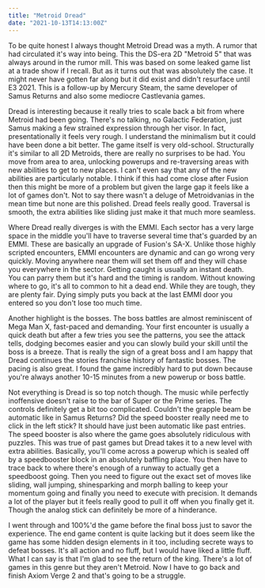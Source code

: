 ```yaml
---
title: "Metroid Dread"
date: "2021-10-13T14:13:00Z"
---
```


To be quite honest I always thought Metroid Dread was a myth.  A rumor that had circulated it's way into being.  This the DS-era 2D "Metroid 5" that was always around in the rumor mill.  This was based on some leaked game list at a trade show if I recall.  But as it turns out that was absolutely the case.  It might never have gotten far along but it did exist and didn't resurface until E3 2021.  This is a follow-up by Mercury Steam, the same developer of Samus Returns and also some mediocre Castlevania games.

Dread is interesting because it really tries to scale back a bit from where Metroid had been going.  There's no talking, no Galactic Federation, just Samus making a few strained expression through her visor.  In fact, presentationally it feels very rough.  I understand the minimalism but it could have been done a bit better.  The game itself is very old-school.  Structurally it's similar to all 2D Metroids, there are really no surprises to be had.  You move from area to area, unlocking powerups and re-traversing areas with new abilities to get to new places.  I can't even say that any of the new abilities are particularly notable.  I think if this had come close after Fusion then this might be more of a problem but given the large gap it feels like a lot of games don't.  Not to say there wasn't a deluge of Metroidvanias in the mean time but none are this polished.  Dread feels really good.  Traversal is smooth, the extra abilities like sliding just make it that much more seamless.  

Where Dread really diverges is with the EMMI.  Each sector has a very large space in the middle you'll have to traverse several time that's guarded by an EMMI.  These are basically an upgrade of Fusion's SA-X.  Unlike those highly scripted encounters, EMMI encounters are dynamic and can go wrong very quickly.  Moving anywhere near them will set them off and they will chase you everywhere in the sector.  Getting caught is usually an instant death.  You can parry them but it's hard and the timing is random.  Without knowing where to go, it's all to common to hit a dead end.  While they are tough, they are plenty fair.  Dying simply puts you back at the last EMMI door you entered so you don't lose too much time.

Another highlight is the bosses. The boss battles are almost reminiscent of Mega Man X, fast-paced and demanding.  Your first encounter is usually a quick death but after a few tries you see the patterns, you see the attack tells, dodging becomes easier and you can slowly build your skill until the boss is a breeze.  That is really the sign of a great boss and I am happy that Dread continues the stories franchise history of fantastic bosses.  The pacing is also great.  I found the game incredibly hard to put down because you're always another 10-15 minutes from a new powerup or boss battle.

Not everything is Dread is so top notch though.  The music while perfectly inoffensive doesn't raise to the bar of Super or the Prime series.  The controls definitely get a bit too complicated.  Couldn't the grapple beam be automatic like in Samus Returns?  Did the speed booster really need me to click in the left stick?  It should have just been automatic like past entries.  The speed booster is also where the game goes absolutely ridiculous with puzzles.  This was true of past games but Dread takes it to a new level with extra abilities.  Basically, you'll come across a powerup which is sealed off by a speedbooster block in an absolutely baffling place.  You then have to trace back to where there's enough of a runway to actually get a speedboost going.  Then you need to figure out the exact set of moves like sliding, wall jumping, shinesparking and morph balling to keep your momentum going and finally you need to execute with precision.  It demands a lot of the player but it feels really good to pull it off when you finally get it. Though the analog stick can definitely be more of a hinderance.

I went through and 100%'d the game before the final boss just to savor the experience.  The end game content is quite lacking but it does seem like the game has some hidden design elements in it too, including secrete ways to defeat bosses.  It's all action and no fluff, but I would have liked a little fluff.  What I can say is that I'm glad to see the return of the king.  There's a lot of games in this genre but they aren't Metroid.  Now I have to go back and finish Axiom Verge 2 and that's going to be a struggle.